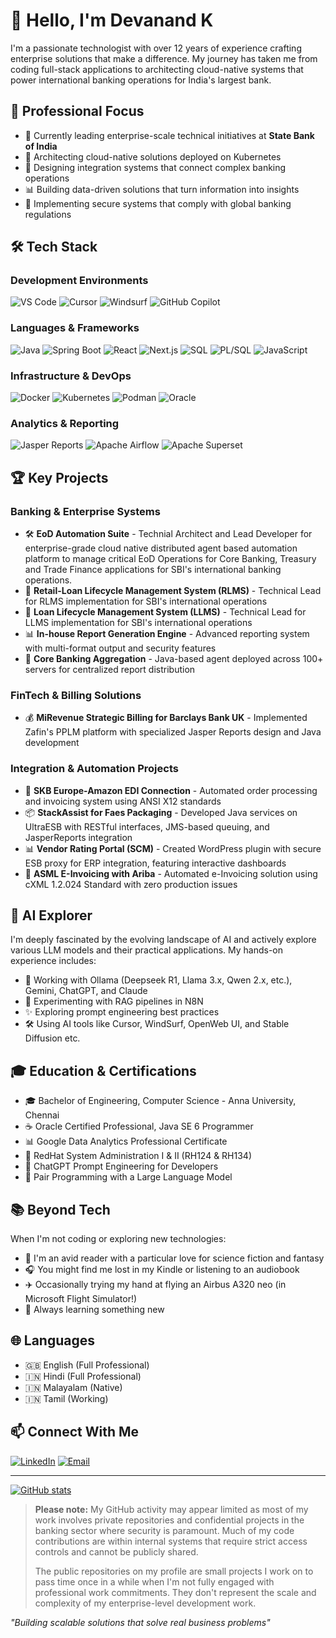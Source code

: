 # 👋 Hello, I'm Devanand K

I'm a passionate technologist with over 12 years of experience crafting enterprise solutions that make a difference. My journey has taken me from coding full-stack applications to architecting cloud-native systems that power international banking operations for India's largest bank.

## 💼 Professional Focus

- 🏦 Currently leading enterprise-scale technical initiatives at **State Bank of India**
- 🚀 Architecting cloud-native solutions deployed on Kubernetes
- 🔄 Designing integration systems that connect complex banking operations
- 📊 Building data-driven solutions that turn information into insights
- 🔐 Implementing secure systems that comply with global banking regulations

## 🛠️ Tech Stack

### Development Environments
![VS Code](https://img.shields.io/badge/-VS%20Code-007ACC?style=flat-square&logo=visual-studio-code&logoColor=white)
![Cursor](https://img.shields.io/badge/-Cursor-4285F4?style=flat-square&logo=cursor&logoColor=white)
![Windsurf](https://img.shields.io/badge/-Windsurf-00BFFF?style=flat-square&logoColor=white)
![GitHub Copilot](https://img.shields.io/badge/-GitHub%20Copilot-181717?style=flat-square&logo=github&logoColor=white)

### Languages & Frameworks
![Java](https://img.shields.io/badge/-Java-007396?style=flat-square&logo=java&logoColor=white)
![Spring Boot](https://img.shields.io/badge/-Spring%20Boot-6DB33F?style=flat-square&logo=spring&logoColor=white)
![React](https://img.shields.io/badge/-React-61DAFB?style=flat-square&logo=react&logoColor=black)
![Next.js](https://img.shields.io/badge/-Next.js-000000?style=flat-square&logo=next.js&logoColor=white)
![SQL](https://img.shields.io/badge/-SQL-4479A1?style=flat-square&logo=postgresql&logoColor=white)
![PL/SQL](https://img.shields.io/badge/-PL%2FSQL-F80000?style=flat-square&logo=oracle&logoColor=white)
![JavaScript](https://img.shields.io/badge/-JavaScript-F7DF1E?style=flat-square&logo=javascript&logoColor=black)

### Infrastructure & DevOps
![Docker](https://img.shields.io/badge/-Docker-2496ED?style=flat-square&logo=docker&logoColor=white)
![Kubernetes](https://img.shields.io/badge/-Kubernetes-326CE5?style=flat-square&logo=kubernetes&logoColor=white)
![Podman](https://img.shields.io/badge/-Podman-892CA0?style=flat-square&logo=podman&logoColor=white)
![Oracle](https://img.shields.io/badge/-Oracle-F80000?style=flat-square&logo=oracle&logoColor=white)

### Analytics & Reporting
![Jasper Reports](https://img.shields.io/badge/-Jasper%20Reports-007396?style=flat-square)
![Apache Airflow](https://img.shields.io/badge/-Apache%20Airflow-017CEE?style=flat-square&logo=apache-airflow&logoColor=white)
![Apache Superset](https://img.shields.io/badge/-Apache%20Superset-00D1B2?style=flat-square&logo=apache&logoColor=white)

## 🏆 Key Projects

### Banking & Enterprise Systems
- 🛠️ **EoD Automation Suite** - Technial Architect and Lead Developer for enterprise-grade cloud native distributed agent based automation platform to manage critical EoD Operations for Core Banking, Treasury and Trade Finance applications for SBI's international banking operations.
- 🏦 **Retail-Loan Lifecycle Management System (RLMS)** - Technical Lead for RLMS implementation for SBI's international operations
- 🏦 **Loan Lifecycle Management System (LLMS)** - Technical Lead for LLMS implementation for SBI's international operations
- 📊 **In-house Report Generation Engine** - Advanced reporting system with multi-format output and security features
- 🔄 **Core Banking Aggregation** - Java-based agent deployed across 100+ servers for centralized report distribution

### FinTech & Billing Solutions
- 💰 **MiRevenue Strategic Billing for Barclays Bank UK** - Implemented Zafin's PPLM platform with specialized Jasper Reports design and Java development

### Integration & Automation Projects
- 🔄 **SKB Europe-Amazon EDI Connection** - Automated order processing and invoicing system using ANSI X12 standards
- 📦 **StackAssist for Faes Packaging** - Developed Java services on UltraESB with RESTful interfaces, JMS-based queuing, and JasperReports integration
- 📊 **Vendor Rating Portal (SCM)** - Created WordPress plugin with secure ESB proxy for ERP integration, featuring interactive dashboards
- 📄 **ASML E-Invoicing with Ariba** - Automated e-Invoicing solution using cXML 1.2.024 Standard with zero production issues

## 🤖 AI Explorer

I'm deeply fascinated by the evolving landscape of AI and actively explore various LLM models and their practical applications. My hands-on experience includes:

- 🧠 Working with Ollama (Deepseek R1, Llama 3.x, Qwen 2.x, etc.), Gemini, ChatGPT, and Claude
- 🔄 Experimenting with RAG pipelines in N8N
- ✨ Exploring prompt engineering best practices
- 🛠️ Using AI tools like Cursor, WindSurf, OpenWeb UI, and Stable Diffusion etc.

## 🎓 Education & Certifications

- 🎓 Bachelor of Engineering, Computer Science - Anna University, Chennai
- ☕ Oracle Certified Professional, Java SE 6 Programmer
- 📊 Google Data Analytics Professional Certificate
- 🐧 RedHat System Administration I & II (RH124 & RH134)
- 🤖 ChatGPT Prompt Engineering for Developers
- 🤝 Pair Programming with a Large Language Model

## 📚 Beyond Tech

When I'm not coding or exploring new technologies:

- 📖 I'm an avid reader with a particular love for science fiction and fantasy
- 🎧 You might find me lost in my Kindle or listening to an audiobook
- ✈️ Occasionally trying my hand at flying an Airbus A320 neo (in Microsoft Flight Simulator!)
- 🧠 Always learning something new

## 🌐 Languages

- 🇬🇧 English (Full Professional)
- 🇮🇳 Hindi (Full Professional)
- 🇮🇳 Malayalam (Native)
- 🇮🇳 Tamil (Working)

## 📫 Connect With Me

[![LinkedIn](https://img.shields.io/badge/-LinkedIn-0077B5?style=flat-square&logo=linkedin&logoColor=white)](https://www.linkedin.com/in/devanandkmenon)
[![Email](https://img.shields.io/badge/-Email-D14836?style=flat-square&logo=gmail&logoColor=white)](mailto:devanand1234@gmail.com)

---

[![GitHub stats](https://img.shields.io/badge/-GitHub%20Stats-181717?style=flat-square&logo=github&logoColor=white)](https://github.com/devanandkmenon)

>
> **Please note:** My GitHub activity may appear limited as most of my work involves private repositories and confidential projects in the banking sector where security is paramount. Much of my code contributions are within internal systems that require strict access controls and cannot be publicly shared.
>
> The public repositories on my profile are small projects I work on to pass time once in a while when I'm not fully engaged with professional work commitments. They don't represent the scale and complexity of my enterprise-level development work.
>

*"Building scalable solutions that solve real business problems"*

